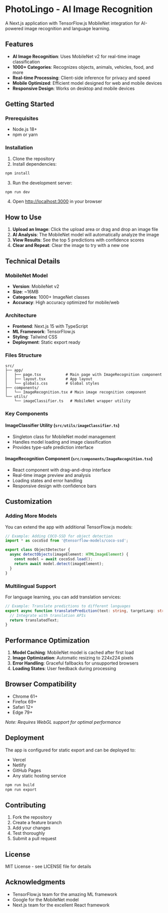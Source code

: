 # PhotoLingo - AI Image Recognition

A Next.js application with TensorFlow.js MobileNet integration for AI-powered image recognition and language learning.

## Features

- **AI Image Recognition**: Uses MobileNet v2 for real-time image classification
- **1000+ Categories**: Recognizes objects, animals, vehicles, food, and more
- **Real-time Processing**: Client-side inference for privacy and speed
- **Mobile Optimized**: Efficient model designed for web and mobile devices
- **Responsive Design**: Works on desktop and mobile devices

## Getting Started

### Prerequisites

- Node.js 18+ 
- npm or yarn

### Installation

1. Clone the repository
2. Install dependencies:
```bash
npm install
```

3. Run the development server:
```bash
npm run dev
```

4. Open [http://localhost:3000](http://localhost:3000) in your browser

## How to Use

1. **Upload an Image**: Click the upload area or drag and drop an image file
2. **AI Analysis**: The MobileNet model will automatically analyze the image
3. **View Results**: See the top 5 predictions with confidence scores
4. **Clear and Repeat**: Clear the image to try with a new one

## Technical Details

### MobileNet Model
- **Version**: MobileNet v2
- **Size**: ~16MB
- **Categories**: 1000+ ImageNet classes
- **Accuracy**: High accuracy optimized for mobile/web

### Architecture
- **Frontend**: Next.js 15 with TypeScript
- **ML Framework**: TensorFlow.js
- **Styling**: Tailwind CSS
- **Deployment**: Static export ready

### Files Structure

```
src/
├── app/
│   ├── page.tsx           # Main page with ImageRecognition component
│   ├── layout.tsx         # App layout
│   └── globals.css        # Global styles
├── components/
│   └── ImageRecognition.tsx # Main image recognition component
└── utils/
    └── imageClassifier.ts   # MobileNet wrapper utility
```

### Key Components

#### ImageClassifier Utility (`src/utils/imageClassifier.ts`)
- Singleton class for MobileNet model management
- Handles model loading and image classification
- Provides type-safe prediction interface

#### ImageRecognition Component (`src/components/ImageRecognition.tsx`)
- React component with drag-and-drop interface
- Real-time image preview and analysis
- Loading states and error handling
- Responsive design with confidence bars

## Customization

### Adding More Models
You can extend the app with additional TensorFlow.js models:

```typescript
// Example: Adding COCO-SSD for object detection
import * as cocoSsd from '@tensorflow-models/coco-ssd';

export class ObjectDetector {
  async detectObjects(imageElement: HTMLImageElement) {
    const model = await cocoSsd.load();
    return await model.detect(imageElement);
  }
}
```

### Multilingual Support
For language learning, you can add translation services:

```typescript
// Example: Translate predictions to different languages
export async function translatePrediction(text: string, targetLang: string) {
  // Integrate with translation APIs
  return translatedText;
}
```

## Performance Optimization

1. **Model Caching**: MobileNet model is cached after first load
2. **Image Optimization**: Automatic resizing to 224x224 pixels
3. **Error Handling**: Graceful fallbacks for unsupported browsers
4. **Loading States**: User feedback during processing

## Browser Compatibility

- Chrome 61+
- Firefox 69+
- Safari 12+
- Edge 79+

*Note: Requires WebGL support for optimal performance*

## Deployment

The app is configured for static export and can be deployed to:
- Vercel
- Netlify
- GitHub Pages
- Any static hosting service

```bash
npm run build
npm run export
```

## Contributing

1. Fork the repository
2. Create a feature branch
3. Add your changes
4. Test thoroughly
5. Submit a pull request

## License

MIT License - see LICENSE file for details

## Acknowledgments

- TensorFlow.js team for the amazing ML framework
- Google for the MobileNet model
- Next.js team for the excellent React framework
